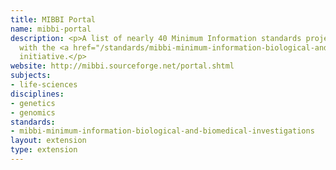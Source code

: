 ```yaml
---
title: MIBBI Portal
name: mibbi-portal
description: <p>A list of nearly 40 Minimum Information standards projects registered
  with the <a href="/standards/mibbi-minimum-information-biological-and-biomedical-investigations.html">MIBBI</a>
  initiative.</p>
website: http://mibbi.sourceforge.net/portal.shtml
subjects:
- life-sciences
disciplines:
- genetics
- genomics
standards:
- mibbi-minimum-information-biological-and-biomedical-investigations
layout: extension
type: extension
---
```


